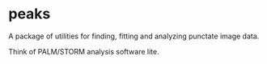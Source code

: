 # peaks

A package of utilities for finding, fitting and analyzing punctate image data.

Think of PALM/STORM analysis software lite.
